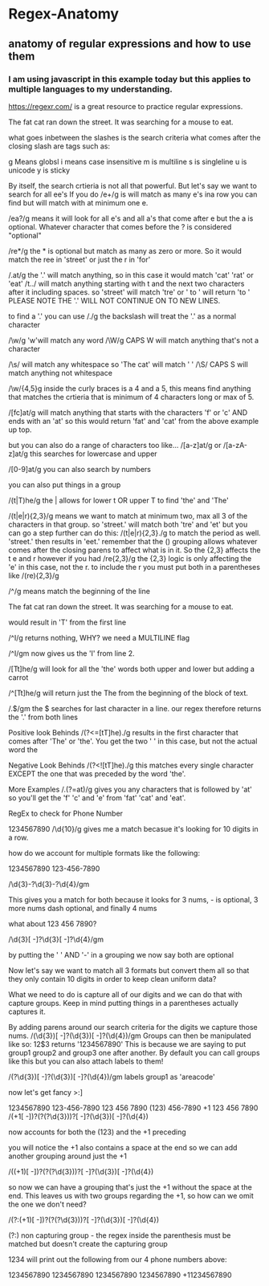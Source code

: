 # Regex-Anatomy
## anatomy of regular expressions and how to use them
### I am using javascript in this example today but this applies to multiple languages to my understanding.

https://regexr.com/ is a great resource to practice regular expressions.

The fat cat ran down the street.
It was searching for a mouse to eat.

what goes inbetween the slashes is the search criteria
what comes after the closing slash are tags such as:

g Means globsl
i means case insensitive
m is multiline
s is singleline
u is unicode
y is sticky

By itself, the search crtieria is not all that powerful.
But let's say we want to search for all ee's
If you do /e+/g is will match as many e's ina row you can find but will match with at minimum one e.

/ea?/g means it will look for all e's and all a's that come after e but the a is optional.
Whatever character that comes before the ? is considered "optional"

/re*/g the * is optional but match as many as zero or more. So it would match the ree in 'street' or just the r in 'for'

/.at/g  the '.' will match anything, so in this case it would match 'cat' 'rat' or 'eat'
/t../ will match anything starting with t and the next two characters after it including spaces. so 'street' will match 'tre' or ' to ' will return 'to '
PLEASE NOTE THE '.' WILL NOT CONTINUE ON TO NEW LINES.

to find a '.' you can use /\./g the backslash will treat the '.' as a normal character

/\w/g 'w'will match any word
/\W/g CAPS W will match anything that's not a character

/\s/ will match any whitespace so 'The cat' will match ' '
/\S/ CAPS S will match anything not whitespace

/\w/{4,5}g inside the curly braces is a 4 and a 5, this means find anything that matches the crtieria that is minimum of 4 characters long or max of 5.

/[fc]at/g will match anything that starts with the characters 'f' or 'c' AND ends with an 'at' so this would return 'fat' and 'cat' from the above example up top.

but you can also do a range of characters too like...
/[a-z]at/g
or
/[a-zA-z]at/g this searches for lowercase and upper

/[0-9]at/g you can also search by numbers

you can also put things in a group

/(t|T)he/g the | allows for lower t OR upper T to find 'the' and 'The'

/(t|e|r){2,3}/g means we want to match at minimum two, max all 3 of the characters in that group. so 'street.' will match both 'tre' and 'et'
but you can go a step further can do this:
/(t|e|r){2,3}\./g to match the period as well. 'street.' then results in 'eet.'
remember that the () grouping allows whatever comes after the closing parens to affect what is in it. So the {2,3} affects the t e and r
however if you had
/re{2,3}/g the {2,3} logic is only affecting the 'e' in this case, not the r. to include the r you must put both in a parentheses like
/(re){2,3}/g

/^/g means match the beginning of the line

The fat cat ran down the street.
It was searching for a mouse to eat.

would result in 'T' from the first line

/^I/g returns nothing, WHY? we need a MULTILINE flag

/^I/gm now gives us the 'I' from line 2.

/[Tt]he/g will look for all the 'the' words both upper and lower but adding a carrot

/^[Tt]he/g will return just the The from the beginning of the block of text.

/\.$/gm the $ searches for last character in a line. our regex therefore returns the '.' from both lines

Positive look Behinds
/(?<=[tT]he)./g results in the first character that comes after 'The' or 'the'. You get the two ' ' in this case, but not the actual word the

Negative Look Behinds
/(?<![tT]he)./g this matches every single character EXCEPT the one that was preceded by the word 'the'.

More Examples
/.(?=at)/g gives you any characters that is followed by 'at' so you'll get the 'f' 'c' and 'e' from 'fat' 'cat' and 'eat'.


RegEx to check for Phone Number

1234567890
/\d{10}/g gives me a match becasue it's looking for 10 digits in a row.

how do we account for multiple formats like the following:

1234567890
123-456-7890

/\d{3}-?\d{3}-?\d{4}/gm

This gives you a match for both because it looks for 3 nums, - is optional, 3 more nums dash optional, and finally 4 nums

what about
123 456 7890?

/\d{3}[ -]?\d{3}[ -]?\d{4}/gm

by putting the ' ' AND '-' in a grouping we now say both are optional

Now let's say we want to match all 3 formats but convert them all so that they only contain 10 digits in order to keep clean uniform data?

What we need to do is capture all of our digits and we can do that with capture groups. Keep in mind putting things in a parentheses actually captures it.

By adding parens around our search criteria for the digits we capture those nums.
/(\d{3})[ -]?(\d{3})[ -]?(\d{4})/gm
Groups can then be manipulated like so:
$1$2$3 returns '1234567890'
This is because we are saying to put group1 group2 and group3 one after another.
By default you can call groups like this but you can also attach labels to them!

/(?<areacode>\d{3})[ -]?(\d{3})[ -]?(\d{4})/gm
labels group1 as 'areacode'

now let's get fancy >:]

1234567890
123-456-7890
123 456 7890
(123) 456-7890
+1 123 456 7890
/(\+1[ -])?\(?(?<areacode>\d{3})\)?[ -]?(\d{3})[ -]?(\d{4})

now accounts for both the (123) and the +1 preceding

you will notice the +1 also contains a space at the end so we can add another grouping around just the +1

/((\+1)[ -])?\(?(?<areacode>\d{3})\)?[ -]?(\d{3})[ -]?(\d{4})

so now we can have a grouping that's just the +1 without the space at the end.
This leaves us with two groups regarding the +1, so how can we omit the one we don't need?

/(?:(\+1)[ -])?\(?(?<areacode>\d{3})\)?[ -]?(\d{3})[ -]?(\d{4})

(?:) non capturing group - the regex inside the parenthesis must be matched but doesn't create the capturing group

$1$2$3$4 will print out the following from our 4 phone numbers above:

1234567890
1234567890
1234567890
1234567890
+11234567890





 





